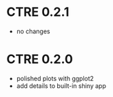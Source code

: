 # CTRE 0.2.1

* no changes

# CTRE 0.2.0

* polished plots with ggplot2
* add details to built-in shiny app
